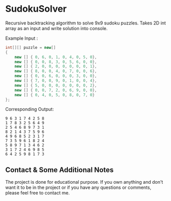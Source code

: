 # SudokuSolver
Recursive backtracking algorithm to solve 9x9 sudoku puzzles. Takes 2D int array as an input and write solution into console.

Example Input : 
```cs
int[][] puzzle = new[]
{
    new [] { 0, 6, 0, 1, 0, 4, 0, 5, 0},
    new [] { 0, 0, 8, 3, 0, 5, 6, 0, 0},
    new [] { 2, 0, 0, 0, 0, 0, 0, 0, 1},
    new [] { 8, 0, 0, 4, 0, 7, 0, 0, 6},
    new [] { 0, 0, 6, 0, 0, 0, 3, 0, 0},
    new [] { 7, 0, 0, 9, 0, 1, 0, 0, 4},
    new [] { 5, 0, 0, 0, 0, 0, 0, 0, 2},
    new [] { 0, 0, 7, 2, 0, 6, 9, 0, 0},
    new [] { 0, 4, 0, 5, 0, 8, 0, 7, 0}
};
```

Corresponding Output:
```
9 6 3 1 7 4 2 5 8
1 7 8 3 2 5 6 4 9
2 5 4 6 8 9 7 3 1
8 2 1 4 3 7 5 9 6
4 9 6 8 5 2 3 1 7
7 3 5 9 6 1 8 2 4
5 8 9 7 1 3 4 6 2
3 1 7 2 4 6 9 8 5
6 4 2 5 9 8 1 7 3
```

## Contact & Some Additional Notes
The project is done for educational purpose. If you own anything and don't want it to be in the project or if you have any questions or comments, please feel free to contact me.
